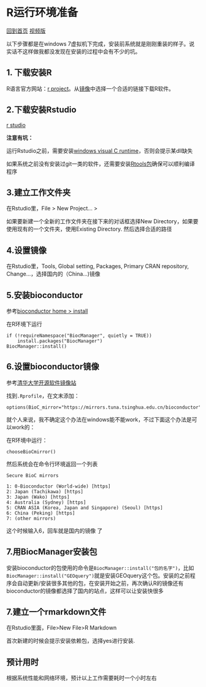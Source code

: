 # R运行环境准备

[回到首页](README.pdf)
[视频版](https://www.bilibili.com/video/av71494308)

以下步骤都是在windows 7虚拟机下完成，安装前系统就是刚刚重装的样子。说实话不这样做我都没发现在安装的过程中会有不少的坑。

## 1. 下载安装R

R语言官方网站：[r project](https://www.r-project.org/)。从[镜像](https://cran.r-project.org/mirrors.html)中选择一个合适的链接下载R软件。

## 2.下载安装Rstudio

[r studio](https://rstudio.com)

**注意有坑：**

运行Rstudio之前，需要安装[windows visual C runtime](https://www.microsoft.com/en-in/download/details.aspx?id=48145)，否则会提示某dll缺失

如果系统之前没有安装过git一类的软件，还需要安装[Rtools包](https://mirrors.tuna.tsinghua.edu.cn/CRAN/bin/windows/Rtools/)确保可以顺利编译程序

## 3.建立工作文件夹

在Rstudio里，File > New Project... >

如果要新建一个全新的工作文件夹在接下来的对话框选择New Directory，如果要使用现有的一个文件夹，使用Existing Directory. 然后选择合适的路径

## 4.设置镜像

在Rstudio里，Tools, Global setting, Packages, Primary CRAN repository, Change...，选择国内的（China...)镜像

## 5.安装bioconductor

参考[bioconductor home > install](https://www.bioconductor.org/install/)

在R环境下运行

```{r}
if (!requireNamespace("BiocManager", quietly = TRUE))
    install.packages("BiocManager")
BiocManager::install()
```

## 6.设置bioconductor镜像

参考[清华大学开源软件镜像站](https://mirror.tuna.tsinghua.edu.cn/help/bioconductor/)

找到`.Rprofile`，在文末添加：

```
options(BioC_mirror="https://mirrors.tuna.tsinghua.edu.cn/bioconductor")
```

就个人来说，我不确定这个办法在windows能不能work，不过下面这个办法是可以work的：

在R环境中运行：

```{r}
chooseBioCmirror()
```

然后系统会在命令行环境返回一个列表

```
Secure BioC mirrors 

1: 0-Bioconductor (World-wide) [https]
2: Japan (Tachikawa) [https]
3: Japan (Wako) [https]
4: Australia (Sydney) [https]
5: CRAN ASIA (Korea, Japan and Singapore) (Seoul) [https]
6: China (Peking) [https]
7: (other mirrors)
```

这个时候输入6，回车就是国内的镜像 了

## 7.用BiocManager安装包

安装bioconductor的包使用的命令是`BiocManager::install("包的名字")`，比如`BiocManager::install("GEOquery")`就是安装GEOquery这个包。安装的之前程序会自动更新/安装很多其他的包，在安装开始之前，再次确认R的镜像还有bioconductor的镜像都选择了国内的站点，这样可以让安装快很多

## 7.建立一个rmarkdown文件

在Rstudio里面，File>New File>R Markdown

首次新建的时候会提示安装依赖包，选择yes进行安装.

## 预计用时

根据系统性能和网络环境，预计以上工作需要耗时一个小时左右